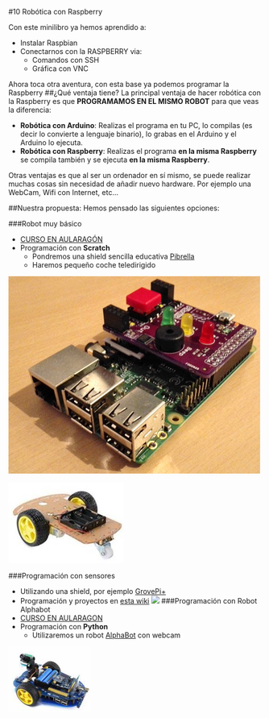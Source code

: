 #10 Robótica con Raspberry

Con este minilibro ya hemos aprendido a:
* Instalar Raspbian
* Conectarnos con la RASPBERRY via:
    * Comandos con SSH
    * Gráfica con VNC
    
Ahora toca otra aventura, con esta base ya podemos programar la Raspberry
##¿Qué ventaja tiene?
La principal ventaja de hacer robótica con la Raspberry es que **PROGRAMAMOS EN EL MISMO ROBOT** para que veas la diferencia:

* **Robótica con Arduino**: Realizas el programa en tu PC, lo compilas (es decir lo convierte a lenguaje binario), lo grabas en el Arduino y el Arduino lo ejecuta.
* **Robótica con Raspberry**: Realizas el programa **en la misma Raspberry** se compila también y se ejecuta **en la misma Raspberry**.

Otras ventajas es que al ser un ordenador en sí mismo,  se puede realizar muchas cosas sin necesidad de añadir nuevo hardware. Por ejemplo una WebCam, Wifi con Internet, etc...

##Nuestra propuesta:
Hemos pensado las siguientes opciones:

###Robot muy básico
* [CURSO EN AULARAGÓN](https://catedu.gitbooks.io/pibrella/content/)
* Programación con **Scratch** 
    * Pondremos una shield sencilla educativa [Pibrella](http://pibrella.com/)
    * Haremos pequeño coche teledirigido

![](/assets/pibrella.jpg)

![](/assets/Selection_001.jpg)


###Programación con sensores
* Utilizando una shield, por ejemplo [GrovePi+](https://www.seeedstudio.com/GrovePi%2B-p-2241.html)
* Programación y proyectos en [esta wiki](http://wiki.seeedstudio.com/Grove_System/)
![](https://www.seeedstudio.com/upload/image/20161021/1477039769923791.jpg)
###Programación con Robot Alphabot
* [CURSO EN AULARAGON](https://catedu.gitbooks.io/alphabot/content/)
* Programación con **Python**
    * Utilizaremos un robot [AlphaBot](https://www.waveshare.com/wiki/AlphaBot) con webcam
    
![](/assets/alphabot.png)

